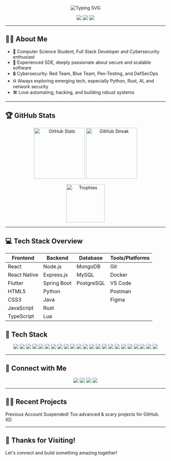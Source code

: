 <!-- Profile Header -->
<p align="center">
  <img src="https://readme-typing-svg.demolab.com/?lines=Hey,+I'm+Yash+Mishra!;Software+Engineer+%7C+Cybersecurity+Specialist+%7C+Always+Learning...;&center=true&width=600&height=40&color=1ABC9C&vCenter=true" alt="Typing SVG" />
</p>

<p align="center">
  <img src="https://img.shields.io/badge/Software%20Engineer-blue.svg?style=flat-square&logo=github" />
  <img src="https://img.shields.io/badge/Cybersecurity-Expert-green.svg?style=flat-square&logo=security" />
  <img src="https://visitor-badge.laobi.icu/badge?page_id=<your_github_username>" />
</p>

---

## 🧑‍💻 About Me

- 🌱 Computer Science Student, Full Stack Developer and Cybersecurity enthusiast
- 💼 Experienced SDE, deeply passionate about secure and scalable software
- 🔒 Cybersecurity: Red Team, Blue Team, Pen-Testing, and DefSecOps
- 🌐 Always exploring emerging tech, especially Python, Rust, AI, and network security
- 🛠️ Love automating, hacking, and building robust systems

---

## 🏆 GitHub Stats

<p align="center">
  <img src="https://github-readme-stats.vercel.app/api?username=<your_github_username>&show_icons=true&theme=github_dark&count_private=true" alt="GitHub Stats" height="160"/>
  <img src="https://streak-stats.demolab.com?user=<your_github_username>&theme=highcontrast&hide_border=true" alt="GitHub Streak" height="160"/>
</p>
<p align="center">
  <img src="https://github-profile-trophy.vercel.app/?username=<your_github_username>&theme=matrix&no-bg=true&margin-w=15" alt="Trophies" height="120"/>
</p>

---

## 💻 Tech Stack Overview

| Frontend | Backend | Database | Tools/Platforms |
|---------------------|----------------------------|-----------------------------|----------------------------------|
| React | Node.js | MongoDB | Git |
| React Native | Express.js | MySQL | Docker |
| Flutter | Spring Boot | PostgreSQL | VS Code |
| HTML5 | Python | | Postman |
| CSS3 | Java | | Figma |
| JavaScript | Rust | | |
| TypeScript | Lua | | |


## 🚀 Tech Stack

<p align="center">
  <img src="https://img.shields.io/badge/Python-3670A0?style=for-the-badge&logo=python&logoColor=ffdd54"/>
  <img src="https://img.shields.io/badge/C-00599C?style=for-the-badge&logo=c&logoColor=white"/>
  <img src="https://img.shields.io/badge/Rust-000000?style=for-the-badge&logo=rust&logoColor=white"/>
  <img src="https://img.shields.io/badge/Lua-2C2D72?style=for-the-badge&logo=lua&logoColor=white"/>
  <img src="https://img.shields.io/badge/Java-007396?style=for-the-badge&logo=java&logoColor=white"/>
  <img src="https://img.shields.io/badge/HTML5-E34F26?style=for-the-badge&logo=html5&logoColor=white"/>
  <img src="https://img.shields.io/badge/CSS3-1572B6?style=for-the-badge&logo=css3&logoColor=white"/>
  <img src="https://img.shields.io/badge/JavaScript-F7DF1E?style=for-the-badge&logo=javascript&logoColor=black"/>
  <img src="https://img.shields.io/badge/TypeScript-3178C6?style=for-the-badge&logo=typescript&logoColor=white"/>
  <img src="https://img.shields.io/badge/Node.js-339933?style=for-the-badge&logo=nodedotjs&logoColor=white"/>
  <img src="https://img.shields.io/badge/Express.js-000000?style=for-the-badge&logo=express&logoColor=white"/>
  <img src="https://img.shields.io/badge/React-20232A?style=for-the-badge&logo=react&logoColor=61DAFB"/>
  <img src="https://img.shields.io/badge/React_Native-20232A?style=for-the-badge&logo=react&logoColor=61DAFB"/>
  <img src="https://img.shields.io/badge/Flutter-02569B?style=for-the-badge&logo=flutter&logoColor=white"/>
  <img src="https://img.shields.io/badge/Spring Boot-6DB33F?style=for-the-badge&logo=springboot&logoColor=white"/>
  <img src="https://img.shields.io/badge/MongoDB-47A248?style=for-the-badge&logo=mongodb&logoColor=white"/>
  <img src="https://img.shields.io/badge/MySQL-4479A1?style=for-the-badge&logo=mysql&logoColor=white"/>
  <img src="https://img.shields.io/badge/PostgreSQL-4169E1?style=for-the-badge&logo=postgresql&logoColor=white"/>
  <img src="https://img.shields.io/badge/Git-F05032?style=for-the-badge&logo=git&logoColor=white"/>
  <img src="https://img.shields.io/badge/Docker-2496ED?style=for-the-badge&logo=docker&logoColor=white"/>
  <img src="https://img.shields.io/badge/VS_Code-007ACC?style=for-the-badge&logo=visualstudiocode&logoColor=white"/>
  <img src="https://img.shields.io/badge/Postman-FF6C37?style=for-the-badge&logo=postman&logoColor=white"/>
  <img src="https://img.shields.io/badge/Figma-F24E1E?style=for-the-badge&logo=figma&logoColor=white"/>
</p>

---

## 🔗 Connect with Me

<p align="center">
  <a href="https://www.linkedin.com/in/yashmshr/" target="_blank"><img src="https://img.shields.io/badge/LinkedIn-blue?style=for-the-badge&logo=linkedin" /></a>
  <a href="mailto:<work.yashmshr@gmail.com>" target="_blank"><img src="https://img.shields.io/badge/Email-D14836?style=for-the-badge&logo=gmail&logoColor=white" /></a>
  <a href="https://t.me/yashmshr" target="_blank"><img src="https://img.shields.io/badge/Telegram-2CA5E0?style=for-the-badge&logo=telegram&logoColor=white" /></a>
  <a href="https://twitter.com/yashmshr" target="_blank"><img src="https://img.shields.io/badge/Twitter-1DA1F2?style=for-the-badge&logo=twitter&logoColor=white" /></a>
</p>

---

## 👨‍💻 Recent Projects

Previous Account Suspended! 
Too advanced & scary projects for GitHub. XD

---

## 🙏 Thanks for Visiting!

Let's connect and build something amazing together! 

